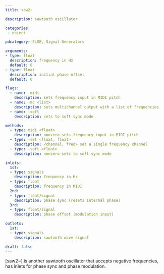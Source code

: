 ```yaml
---
title: saw2~

description: sawtooth oscillator

categories:
 - object

pdcategory: ELSE, Signal Generators

arguments:
- type: float
  description: frequency in Hz
  default: 0
- type: float
  description: initial phase offset
  default: 0

flags:
  - name: -midi
    description: sets frequency input in MIDI pitch
  - name: -mc <list>
    description: sets multichannel output with a list of frequencies
  - name: -soft
    description: sets to soft sync mode

methods:
  - type: midi <float>
    description: nonzero sets frequency input in MIDI pitch
  - type: -set <float, float>
    description: <channel, freq> set a single frequency channel
  - type: -soft <float>
    description: nonzero sets to soft sync mode

inlets:
  1st:
  - type: signals
    description: frequency in Hz
  - type: float
    description: frequency in MIDI
  2nd:
  - type: float/signal
    description: phase sync (resets internal phase)
  3rd:
  - type: float/signal
    description: phase offset (modulation input)

outlets:
  1st:
  - type: signals
    description: sawtooth wave signal

draft: false
---
```


[saw2~] is another sawtooth oscillator that accepts negative frequencies, has inlets for phase sync and phase modulation.
